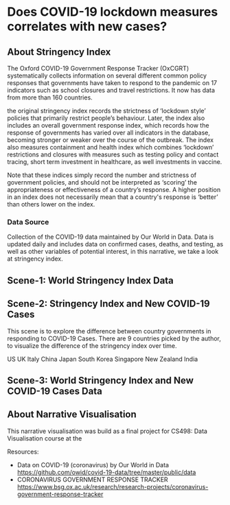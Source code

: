 # Does COVID-19 lockdown measures correlates with new cases?

## About Stringency Index
The Oxford COVID-19 Government Response Tracker (OxCGRT) systematically collects information on several different common policy responses that governments have taken to respond to the pandemic on 17 indicators such as school closures and travel restrictions. It now has data from more than 160 countries. 

the original stringency index records the strictness of ‘lockdown style’ policies that primarily restrict people’s behaviour. Later, the index also includes an overall government response index, which records how the response of governments has varied over all indicators in the database, becoming stronger or weaker over the course of the outbreak. The index also measures containment and health index which combines ‘lockdown’ restrictions and closures with measures such as testing policy and contact tracing, short term investment in healthcare, as well investments in vaccine.

Note that these indices simply record the number and strictness of government policies, and should not be interpreted as ‘scoring’ the appropriateness or effectiveness of a country’s response. A higher position in an index does not necessarily mean that a country's response is ‘better’ than others lower on the index.

### Data Source
Collection of the COVID-19 data maintained by Our World in Data. Data is updated daily and includes data on confirmed cases, deaths, and testing, as well as other variables of potential interest, in this narrative, we take a look at stringency index.

## Scene-1: World Stringency Index Data

## Scene-2: Stringency Index and New COVID-19 Cases

This scene is to explore the difference between country governments in responding to COVID-19 Cases. There are 9 countries picked by the author, to visualize the difference of the stringency index over time.

US
UK
Italy
China
Japan
South Korea
Singapore
New Zealand
India

## Scene-3: World Stringency Index and New COVID-19 Cases Data

## About Narrative Visualisation

This narrative visualisation was build as a final project for CS498: Data Visualisation course at the

Resources:
- Data on COVID-19 (coronavirus) by Our World in Data https://github.com/owid/covid-19-data/tree/master/public/data
- CORONAVIRUS GOVERNMENT RESPONSE TRACKER https://www.bsg.ox.ac.uk/research/research-projects/coronavirus-government-response-tracker

